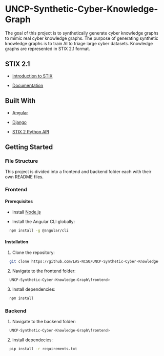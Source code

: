 # UNCP-Synthetic-Cyber-Knowledge-Graph
The goal of this project is to synthetically generate cyber knowledge graphs to mimic real cyber knowledge graphs. The purpose of generating synthetic knowledge graphs is to train AI to triage large cyber datasets. Knowledge graphs are represented in STIX 2.1 format.

## STIX 2.1
- [Introduction to STIX](https://oasis-open.github.io/cti-documentation/stix/intro.html)

- [Documentation](https://docs.oasis-open.org/cti/stix/v2.1/stix-v2.1.html)

## Built With
- [Angular](https://angular.io/)

- [Django](https://www.djangoproject.com/)

- [STIX 2 Python API](https://stix2.readthedocs.io/en/latest/)

## Getting Started
### File Structure
This project is divided into a frontend and backend folder each with their own README files.
### Frontend
#### Prerequisites
- Install [Node.js](https://nodejs.org/en)

- Install the Angular CLI globally:
```bash
  npm install -g @angular/cli
```
#### Installation
1. Clone the repository:
```bash
  git clone https://github.com/LAS-NCSU/UNCP-Synthetic-Cyber-Knowledge-Graph.git
```
2. Navigate to the frontend folder:
```bash
  UNCP-Synthetic-Cyber-Knowledge-Graph\frontend>
```
3. Install dependencies:
```bash
  npm install
```
### Backend
1. Navigate to the backend folder:
```bash
  UNCP-Synthetic-Cyber-Knowledge-Graph\frontend>
```
2. Install dependecies:
```bash
  pip install -r requirements.txt
```
